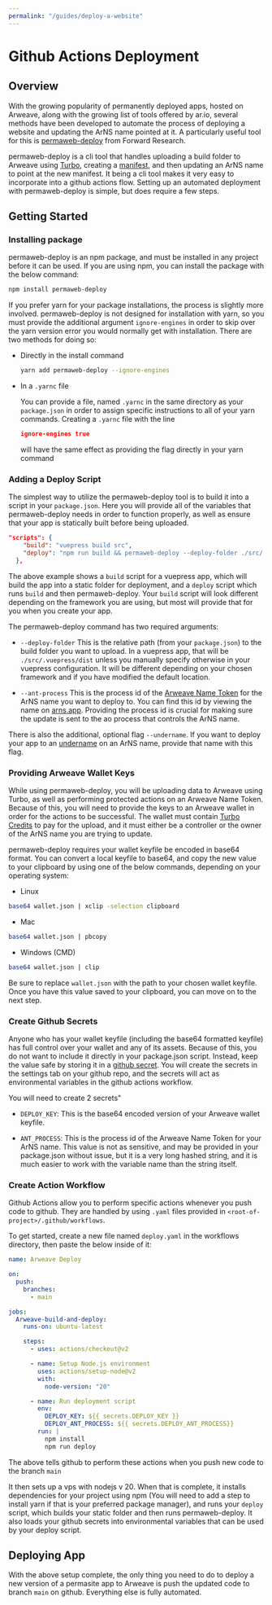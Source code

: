 ```yaml
---
permalink: "/guides/deploy-a-website"
---
```


# Github Actions Deployment

## Overview

With the growing popularity of permanently deployed apps, hosted on Arweave, along with the growing list of tools offered by ar.io, several methods have been developed to automate the process of deploying a website and updating the ArNS name pointed at it. A particularly useful tool for this is [permaweb-deploy](https://github.com/permaweb/permaweb-deploy) from Forward Research.

permaweb-deploy is a cli tool that handles uploading a build folder to Arweave using [Turbo](https://docs.ardrive.io/docs/turbo/what-is-turbo.html), creating a [manifest](../concepts/manifests.md), and then updating an ArNS name to point at the new manifest. It being a cli tool makes it very easy to incorporate into a github actions flow. Setting up an automated deployment with permaweb-deploy is simple, but does require a few steps.

## Getting Started

### Installing package

permaweb-deploy is an npm package, and must be installed in any project before it can be used. If you are using npm, you can install the package with the below command:

```bash
npm install permaweb-deploy
```

If you prefer yarn for your package installations, the process is slightly more involved. permaweb-deploy is not designed for installation with yarn, so you must provide the additional argument `ignore-engines` in order to skip over the yarn version error you would normally get with installation. There are two methods for doing so:

- Directly in the install command

    ```bash
    yarn add permaweb-deploy --ignore-engines
    ```

- In a `.yarnc` file

    You can provide a file, named `.yarnc` in the same directory as your `package.json` in order to assign specific instructions to all of your yarn commands. Creating a `.yarnc` file with the line 

    ```json
    ignore-engines true
    ```

    will have the same effect as providing the flag directly in your yarn command

### Adding a Deploy Script

The simplest way to utilize the permaweb-deploy tool is to build it into a script in your `package.json`. Here you will provide all of the variables that permaweb-deploy needs in order to function properly, as well as ensure that your app is statically built before being uploaded.

```json
"scripts": {
    "build": "vuepress build src",
    "deploy": "npm run build && permaweb-deploy --deploy-folder ./src/.vuepress/dist --ant-process $DEPLOY_ANT_PROCESS_ID"
  },
```

The above example shows a `build` script for a vuepress app, which will build the app into a static folder for deployment, and a `deploy` script which runs `build` and then permaweb-deploy. Your `build` script will look different depending on the framework you are using, but most will provide that for you when you create your app.

The permaweb-deploy command has two required arguments:

- `--deploy-folder`
    This is the relative path (from your `package.json`) to the build folder you want to upload. In a vuepress app, that will be `./src/.vuepress/dist` unless you manually specify otherwise in your vuepress configuration. It will be different depending on your chosen framework and if you have modified the default location.

- `--ant-process`
    This is the process id of the [Arweave Name Token](../arns.md#arweave-name-token-ant) for the ArNS name you want to deploy to. You can find this id by viewing the name on [arns.app](https://arns.app). Providing the process id is crucial for making sure the update is sent to the ao process that controls the ArNS name.

There is also the additional, optional flag `--undername`. If you want to deploy your app to an [undername](../arns.md#under_names) on an ArNS name, provide that name with this flag.

### Providing Arweave Wallet Keys

While using permaweb-deploy, you will be uploading data to Arweave using Turbo, as well as performing protected actions on an Arweave Name Token. Because of this, you will need to provide the keys to an Arweave wallet in order for the actions to be successful. The wallet must contain [Turbo Credits](https://ardrive.io/turbo-bundler/) to pay for the upload, and it must either be a controller or the owner of the ArNS name you are trying to update.

permaweb-deploy requires your wallet keyfile be encoded in base64 format. You can convert a local keyfile to base64, and copy the new value to your clipboard by using one of the below commands, depending on your operating system:

- Linux

```bash
base64 wallet.json | xclip -selection clipboard
```

- Mac

```bash
base64 wallet.json | pbcopy
```

- Windows (CMD)

```bash
base64 wallet.json | clip
```

Be sure to replace `wallet.json` with the path to your chosen wallet keyfile. Once you have this value saved to your clipboard, you can move on to the next step.

### Create Github Secrets

Anyone who has your wallet keyfile (including the base64 formatted keyfile) has full control over your wallet and any of its assets. Because of this, you do not want to include it directly in your package.json script. Instead, keep the value safe by storing it in a [github secret](https://docs.github.com/en/actions/security-for-github-actions/security-guides/using-secrets-in-github-actions). You will create the secrets in the settings tab on your github repo, and the secrets will act as environmental variables in the github actions workflow.

You will need to create 2 secrets"

- `DEPLOY_KEY`: This is the base64 encoded version of your Arweave wallet keyfile.

- `ANT_PROCESS`: This is the process id of the Arweave Name Token for your ArNS name. This value is not as sensitive, and may be provided in your package.json without issue, but it is a very long hashed string, and it is much easier to work with the variable name than the string itself.

### Create Action Workflow

Github Actions allow you to perform specific actions whenever you push code to github. They are handled by using `.yaml` files provided in `<root-of-project>/.github/workflows`.

To get started, create a new file named `deploy.yaml` in the workflows directory, then paste the below inside of it:

```yaml
name: Arweave Deploy

on:
  push:
    branches:
      - main

jobs:
  Arweave-build-and-deploy:
    runs-on: ubuntu-latest

    steps:
      - uses: actions/checkout@v2

      - name: Setup Node.js environment
        uses: actions/setup-node@v2
        with:
          node-version: "20"

      - name: Run deployment script
        env:
          DEPLOY_KEY: ${{ secrets.DEPLOY_KEY }}
          DEPLOY_ANT_PROCESS: ${{ secrets.DEPLOY_ANT_PROCESS}}
        run: |
          npm install
          npm run deploy
```

The above tells github to perform these actions when you push new code to the branch `main`

It then sets up a vps with nodejs v 20. When that is complete, it installs dependencies for your project using npm (You will need to add a step to install yarn if that is your preferred package manager), and runs your `deploy` script, which builds your static folder and then runs permaweb-deploy. It also loads your github secrets into environmental variables that can be used by your deploy script.

## Deploying App

With the above setup complete, the only thing you need to do to deploy a new version of a permasite app to Arweave is push the updated code to branch `main` on github. Everything else is fully automated.